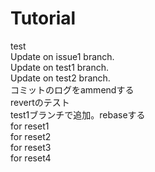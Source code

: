 # Tutorial

test  
Update on issue1 branch.  
Update on test1 branch.  
Update on test2 branch.  
コミットのログをammendする  
revertのテスト  
test1ブランチで追加。rebaseする  
for reset1  
for reset2  
for reset3  
for reset4  
